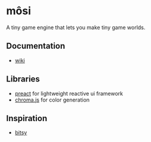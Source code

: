 # môsi

A tiny game engine that lets you make tiny game worlds.

## Documentation
- [wiki](https://github.com/zenzoa/mosi/wiki)

## Libraries
- [preact](https://preactjs.com) for lightweight reactive ui framework
- [chroma.js](https://github.com/gka/chroma.js/) for color generation

## Inspiration
- [bitsy](http://ledoux.io/bitsy/editor.html)

